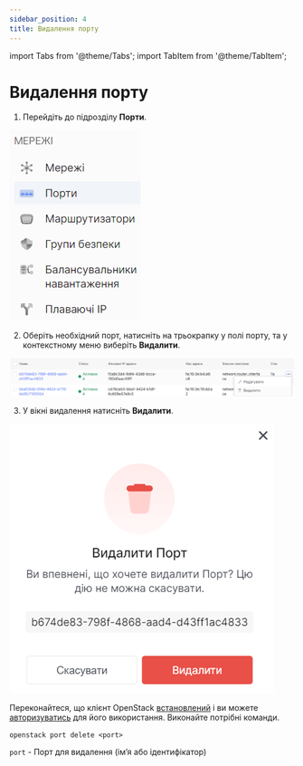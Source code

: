 ```yaml
---
sidebar_position: 4
title: Видалення порту
---
```


import Tabs from '@theme/Tabs';
import TabItem from '@theme/TabItem';

# Видалення порту

<Tabs>
<TabItem value="personal-area" label="Особистий кабінет" default>

1. Перейдіть до підрозділу **Порти**.

![](../../img/ports/1.png)

2. Оберіть необхідний порт, натисніть на трьокрапку у полі порту, та у контекстному меню виберіть **Видалити**.

![](../../img/ports/27.png)

3. У вікні видалення натисніть **Видалити**.

![](../../img/ports/28.png)

</TabItem>
<TabItem value="openstack" label="Openstack CLI">

Переконайтеся, що клієнт OpenStack [встановлений](#) і ви можете [авторизуватись](#) для його використання.
Виконайте потрібні команди.    

```
openstack port delete <port>
```

`port` - Порт для видалення (ім’я або ідентифікатор)

</TabItem>
</Tabs>